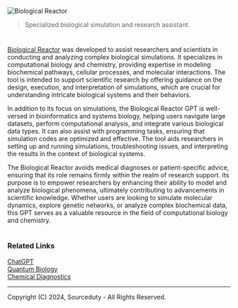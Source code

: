 ![Biological Reactor](https://github.com/user-attachments/assets/080898df-a776-46e7-bd1d-14aa9ff48fab)

> Specialized biological simulation and research assistant.

#

[Biological Reactor](https://chatgpt.com/g/g-CUVC7pS9G-biological-reactor) was developed to assist researchers and scientists in conducting and analyzing complex biological simulations. It specializes in computational biology and chemistry, providing expertise in modeling biochemical pathways, cellular processes, and molecular interactions. The tool is intended to support scientific research by offering guidance on the design, execution, and interpretation of simulations, which are crucial for understanding intricate biological systems and their behaviors.

In addition to its focus on simulations, the Biological Reactor GPT is well-versed in bioinformatics and systems biology, helping users navigate large datasets, perform computational analysis, and integrate various biological data types. It can also assist with programming tasks, ensuring that simulation codes are optimized and effective. The tool aids researchers in setting up and running simulations, troubleshooting issues, and interpreting the results in the context of biological systems.

The Biological Reactor avoids medical diagnoses or patient-specific advice, ensuring that its role remains firmly within the realm of research support. Its purpose is to empower researchers by enhancing their ability to model and analyze biological phenomena, ultimately contributing to advancements in scientific knowledge. Whether users are looking to simulate molecular dynamics, explore genetic networks, or analyze complex biochemical data, this GPT serves as a valuable resource in the field of computational biology and chemistry.

#
### Related Links

[ChatGPT](https://github.com/sourceduty/ChatGPT)
<br>
[Quantum Biology](https://chatgpt.com/g/g-xK8fPmlSu-quantum-biology)
<br>
[Chemical Diagnostics](https://chat.openai.com/g/g-Yn1ecDq4f-chemical-diagnostics)

***
Copyright (C) 2024, Sourceduty - All Rights Reserved.
